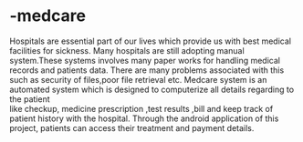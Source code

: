 # -medcare
Hospitals are essential part of our lives which provide us with best medical facilities for sickness.
Many hospitals are still adopting manual system.These systems involves many paper works for handling medical records and patients data.
There are many problems associated with this such as security of files,poor file retrieval  etc.
Medcare system is an automated system which is designed to  computerize all details regarding to the patient  
like checkup, medicine prescription ,test results ,bill and  keep track of patient history with the hospital.
Through the android application of this project, patients can access their treatment and payment details.
